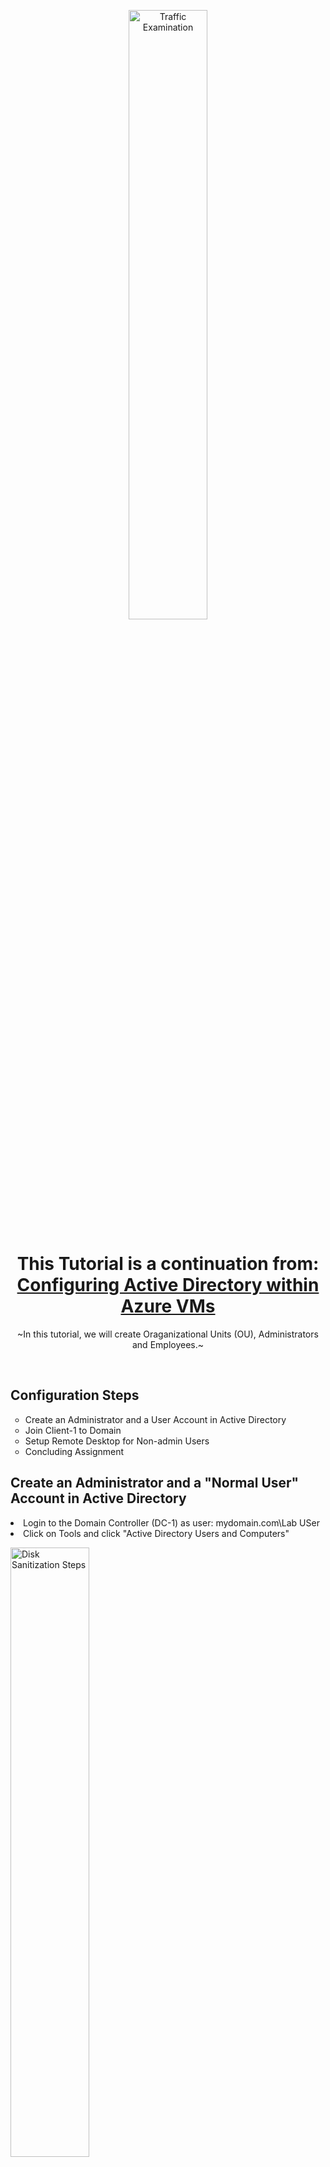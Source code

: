 <p align="center">
<img src="https://imgur.com/in6BVUo.png" height="50%" width="50%" alt="Traffic Examination"/>
</p>

<h1 align="center">This Tutorial is a continuation from: <br> <a href="https://github.com/OKALLEY/configure-ad">Configuring Active Directory within Azure VMs</a>
</h1>
<p align="center"> ~In this tutorial, we will create Oraganizational Units (OU), Administrators and Employees.~
</p>
<br />
<h2>Configuration Steps</h2>

<ul>
  <li type =circle>Create an Administrator and a User Account in Active Directory<br>
  <li type =circle>Join Client-1 to Domain<br>
  <li type =circle>Setup Remote Desktop for Non-admin Users<br>
  <li type =circle>Concluding Assignment<br>
</ul>

<h2>Create an Administrator and a "Normal User" Account in Active Directory</h2>

<li>Login to the Domain Controller (DC-1) as user: mydomain.com\Lab USer</li>
<li>Click on Tools and click "Active Directory Users and Computers" </li>
<p>
<img src="https://imgur.com/3zrM8Ua.png" height="50%" width="50%" alt="Disk Sanitization Steps"/>
</p>
<li>To create your first Oraganizational Unit right click on your domain <br>(e.g. mydomain.com) and under "New" click "Organizational Unit"</li>
<img src="https://imgur.com/HbM3U4h.png" height="50%" width="50%" alt="Disk Sanitization Steps"/>

<li>Enter the name "_EMPLOYEES" and click "OK"</li>
<img src="https://imgur.com/5IwEAJG.png" height="50%" width="50%" alt="Disk Sanitization Steps"/>
<li>Repeat these steps and make AN Oraganizational Unit named "_ADMINS"</li>
<img src="https://imgur.com/0ZNjzBY.png" height="50%" width="50%" alt="Disk Sanitization Steps"/>

